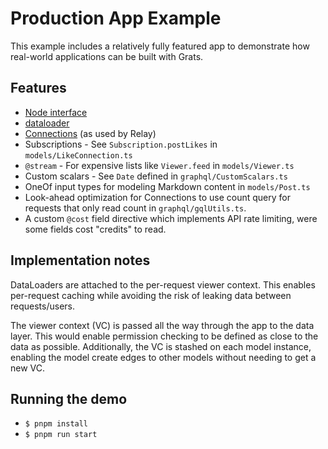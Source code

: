 # Production App Example

This example includes a relatively fully featured app to demonstrate how real-world applications can be built with Grats.

## Features

- [Node interface](https://graphql.org/learn/global-object-identification/)
- [dataloader](https://github.com/graphql/dataloader)
- [Connections](https://relay.dev/graphql/connections.htm) (as used by Relay)
- Subscriptions - See `Subscription.postLikes` in `models/LikeConnection.ts`
- `@stream` - For expensive lists like `Viewer.feed` in `models/Viewer.ts`
- Custom scalars - See `Date` defined in `graphql/CustomScalars.ts`
- OneOf input types for modeling Markdown content in `models/Post.ts`
- Look-ahead optimization for Connections to use count query for requests that only read count in `graphql/gqlUtils.ts`.
- A custom `@cost` field directive which implements API rate limiting, were some fields cost "credits" to read.

## Implementation notes

DataLoaders are attached to the per-request viewer context. This enables per-request caching while avoiding the risk of leaking data between requests/users.

The viewer context (VC) is passed all the way through the app to the data layer. This would enable permission checking to be defined as close to the data as possible. Additionally, the VC is stashed on each model instance, enabling the model create edges to other models without needing to get a new VC.

## Running the demo

- `$ pnpm install`
- `$ pnpm run start`
